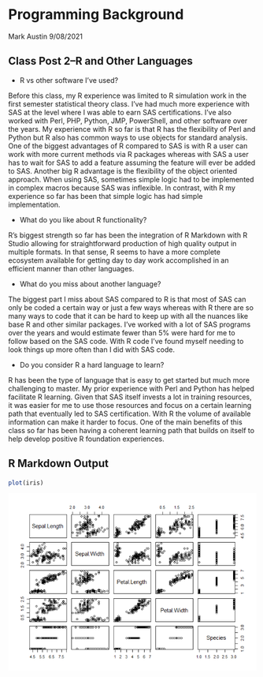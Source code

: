 Programming Background
================
Mark Austin
9/08/2021

## Class Post 2–R and Other Languages

-   R vs other software I’ve used?

Before this class, my R experience was limited to R simulation work in
the first semester statistical theory class. I’ve had much more
experience with SAS at the level where I was able to earn SAS
certifications. I’ve also worked with Perl, PHP, Python, JMP,
PowerShell, and other software over the years. My experience with R so
far is that R has the flexibility of Perl and Python but R also has
common ways to use objects for standard analysis. One of the biggest
advantages of R compared to SAS is with R a user can work with more
current methods via R packages whereas with SAS a user has to wait for
SAS to add a feature assuming the feature will ever be added to SAS.
Another big R advantage is the flexibility of the object oriented
approach. When using SAS, sometimes simple logic had to be implemented
in complex macros because SAS was inflexible. In contrast, with R my
experience so far has been that simple logic has had simple
implementation.

-   What do you like about R functionality?

R’s biggest strength so far has been the integration of R Markdown with
R Studio allowing for straightforward production of high quality output
in multiple formats. In that sense, R seems to have a more complete
ecosystem available for getting day to day work accomplished in an
efficient manner than other languages.

-   What do you miss about another language?

The biggest part I miss about SAS compared to R is that most of SAS can
only be coded a certain way or just a few ways whereas with R there are
so many ways to code that it can be hard to keep up with all the nuances
like base R and other similar packages. I’ve worked with a lot of SAS
programs over the years and would estimate fewer than 5% were hard for
me to follow based on the SAS code. With R code I’ve found myself
needing to look things up more often than I did with SAS code.

-   Do you consider R a hard language to learn?

R has been the type of language that is easy to get started but much
more challenging to master. My prior experience with Perl and Python has
helped facilitate R learning. Given that SAS itself invests a lot in
training resources, it was easier for me to use those resources and
focus on a certain learning path that eventually led to SAS
certification. With R the volume of available information can make it
harder to focus. One of the main benefits of this class so far has been
having a coherent learning path that builds on itself to help develop
positive R foundation experiences.

## R Markdown Output

``` r
plot(iris)
```

![](../images/unnamed-chunk-1-1.png)<!-- -->
